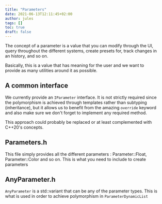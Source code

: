 ```yaml
---
title: "Parameters"
date: 2021-06-13T12:11:45+02:00
author: jules
tags: []
toc: true
draft: false
---
```


The concept of a parameter is a value that you can modify through the UI, query throughout the different systems, create presets for, track changes in an history, and so on.

Basically, this is a value that has meaning for the user and we want to provide as many utilities around it as possible.

## A common interface

We currently provide an ```IParameter``` interface. It is not strictly required since the polymorphism is achieved through templates rather than subtyping (inheritance), but it allows us to benefit from the amazing ```override``` keyword and also make sure we don't forget to implement any required method.

This approach could probably be replaced or at least complemented with C++20's concepts.

## Parameters.h

This file simply provides all the different parameters : Parameter::Float, Parameter::Color and so on.
This is what you need to include to create parameters

## AnyParameter.h

```AnyParameter``` is a std::variant that can be any of the parameter types. This is what is used in order to achieve polymorphism in ```ParameterDynamicList```